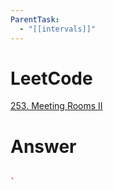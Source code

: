 ```yaml
---
ParentTask:
  - "[[intervals]]"
---
```


# LeetCode
[253. Meeting Rooms II](https://leetcode.com/problems/meeting-rooms-ii/)

# Answer
```Cpp

` 